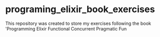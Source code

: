 # programing_elixir_book_exercises
This repository was created to store my exercises following the book 'Programming Elixir Functional Concurrent Pragmatic Fun
